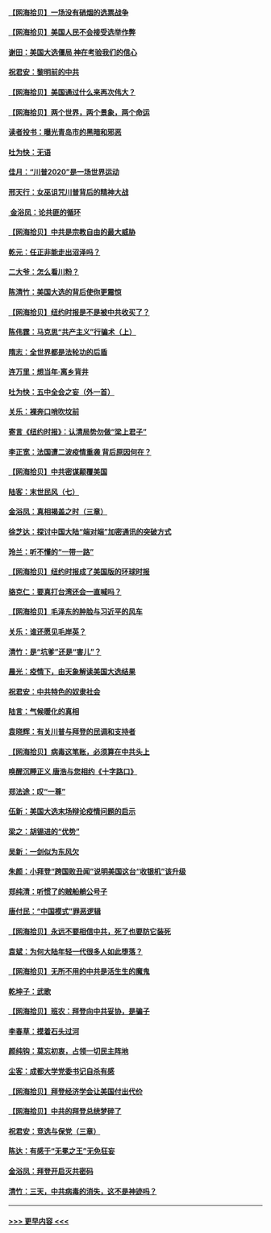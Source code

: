 #### [【网海拾贝】一场没有硝烟的选票战争](../pages/nsc993/n12531883.md?t=11072051) 
#### [【网海拾贝】美国人民不会接受选举作弊](../pages/nsc993/n12528850.md?t=11072051) 
#### [谢田：美国大选僵局 神在考验我们的信心](../pages/nsc993/n12527932.md?t=11072051) 
#### [祝君安：黎明前的中共](../pages/nsc993/n12524071.md?t=11072051) 
#### [【网海拾贝】美国通过什么来再次伟大？](../pages/nsc993/n12523844.md?t=11072051) 
#### [【网海拾贝】两个世界，两个景象，两个命运](../pages/nsc993/n12521419.md?t=11072051) 
#### [读者投书：曝光青岛市的黑暗和邪恶](../pages/nsc993/n12520988.md?t=11072051) 
#### [吐为快：无语](../pages/nsc993/n12518588.md?t=11072051) 
#### [佳月：“川普2020”是一场世界运动](../pages/nsc993/n12518581.md?t=11072051) 
#### [邢天行：女巫诅咒川普背后的精神大战](../pages/nsc993/n12517257.md?t=11072051) 
#### [ 金浴凤：论共匪的循环](../pages/nsc993/n12517133.md?t=11072051) 
#### [【网海拾贝】中共是宗教自由的最大威胁](../pages/nsc993/n12516879.md?t=11072051) 
#### [乾元：任正非能走出沼泽吗？](../pages/nsc993/n12515831.md?t=11072051) 
#### [二大爷：怎么看川粉？](../pages/nsc993/n12515820.md?t=11072051) 
#### [陈清竹：美国大选的背后使你更震惊](../pages/nsc993/n12515589.md?t=11072051) 
#### [【网海拾贝】纽约时报是不是被中共收买了？](../pages/nsc993/n12515122.md?t=11072051) 
#### [陈伟霆：马克思“共产主义”行骗术（上）](../pages/nsc993/n12510217.md?t=11072051) 
#### [隋志：全世界都是法轮功的后盾](../pages/nsc993/n12510636.md?t=11072051) 
#### [连万里：想当年‧离乡背井](../pages/nsc993/n12510623.md?t=11072051) 
#### [吐为快：五中全会之妄（外一首）](../pages/nsc993/n12510470.md?t=11072051) 
#### [关乐：裸奔口哨吹坟前](../pages/nsc993/n12510403.md?t=11072051) 
#### [寄言《纽约时报》：认清局势勿做“梁上君子”](../pages/nsc993/n12510042.md?t=11072051) 
#### [李正宽：法国遭二波疫情重袭 背后原因何在？](../pages/nsc993/n12509971.md?t=11072051) 
#### [【网海拾贝】中共密谋颠覆美国](../pages/nsc993/n12509816.md?t=11072051) 
#### [陆客：末世民风（七）](../pages/nsc993/n12507822.md?t=11072051) 
#### [金浴凤：真相揭盖之时（三章）](../pages/nsc993/n12507804.md?t=11072051) 
#### [徐芝达：探讨中国大陆“端对端”加密通讯的突破方式](../pages/nsc993/n12507682.md?t=11072051) 
#### [玲兰：听不懂的“一带一路”](../pages/nsc993/n12507669.md?t=11072051) 
#### [【网海拾贝】纽约时报成了美国版的环球时报](../pages/nsc993/n12507053.md?t=11072051) 
#### [骆克仁：要真打台湾还会一直喊吗？](../pages/nsc993/n12506843.md?t=11072051) 
#### [【网海拾贝】毛泽东的肿脸与习近平的风车](../pages/nsc993/n12504537.md?t=11072051) 
#### [关乐：谁还愿见毛岸英？](../pages/nsc993/n12503866.md?t=11072051) 
#### [清竹：是“坑爹”还是“害儿”？](../pages/nsc993/n12503034.md?t=11072051) 
#### [晨光：疫情下，由天象解读美国大选结果](../pages/nsc993/n12502536.md?t=11072051) 
#### [祝君安：中共特色的奴隶社会](../pages/nsc993/n12501529.md?t=11072051) 
#### [陆言：气候暖化的真相](../pages/nsc993/n12501183.md?t=11072051) 
#### [袁晓辉：有关川普与拜登的民调和支持者](../pages/nsc993/n12500433.md?t=11072051) 
#### [【网海拾贝】病毒这笔账，必须算在中共头上](../pages/nsc993/n12500320.md?t=11072051) 
#### [唤醒沉睡正义 唐浩与您相约《十字路口》](../pages/nsc993/n12497980.md?t=11072051) 
#### [郑法途：叹“一尊”](../pages/nsc993/n12498837.md?t=11072051) 
#### [伍新：美国大选末场辩论疫情问题的启示](../pages/nsc993/n12498829.md?t=11072051) 
#### [梁之：胡锡进的“优势”](../pages/nsc993/n12498780.md?t=11072051) 
#### [吴新：一剑似为东风欠](../pages/nsc993/n12498772.md?t=11072051) 
#### [朱颜：小拜登“跨国败丑闻”说明美国这台“收银机”该升级](../pages/nsc993/n12498731.md?t=11072051) 
#### [郑纯清：听惯了的贼船艄公号子](../pages/nsc993/n12498721.md?t=11072051) 
#### [唐付民：“中国模式”罪恶逻辑](../pages/nsc993/n12498310.md?t=11072051) 
#### [【网海拾贝】永远不要相信中共，死了也要防它装死](../pages/nsc993/n12498162.md?t=11072051) 
#### [袁斌：为何大陆年轻一代很多人如此堕落？](../pages/nsc993/n12495696.md?t=11072051) 
#### [【网海拾贝】无所不用的中共是活生生的魔鬼](../pages/nsc993/n12495621.md?t=11072051) 
#### [乾坤子：武歌](../pages/nsc993/n12493391.md?t=11072051) 
#### [【网海拾贝】班农：拜登向中共妥协，是骗子](../pages/nsc993/n12492877.md?t=11072051) 
#### [李春草：摸着石头过河](../pages/nsc993/n12491121.md?t=11072051) 
#### [颜纯钩：莫忘初衷，占领一切民主阵地](../pages/nsc993/n12490965.md?t=11072051) 
#### [尘客：成都大学党委书记自杀有感](../pages/nsc993/n12490950.md?t=11072051) 
#### [【网海拾贝】拜登经济学会让美国付出代价](../pages/nsc993/n12489662.md?t=11072051) 
#### [【网海拾贝】中共的拜登总统梦碎了](../pages/nsc993/n12487896.md?t=11072051) 
#### [祝君安：竞选与保党（三章）](../pages/nsc993/n12487258.md?t=11072051) 
#### [陈达：有感于“无冕之王”无免狂妄](../pages/nsc993/n12485133.md?t=11072051) 
#### [金浴凤：拜登开启灭共密码](../pages/nsc993/n12485125.md?t=11072051) 
#### [清竹：三天，中共病毒的消失，这不是神迹吗？](../pages/nsc993/n12485027.md?t=11072051) 

----
#### [ >>> 更早内容 <<< ](../indexes/nsc993-earlier.md)
